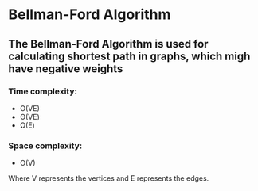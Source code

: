 # Bellman-Ford Algorithm

<h2>The Bellman-Ford Algorithm is used for calculating shortest path in graphs, which migh have negative weights</h2>
<h3>Time complexity:</h3>
<ul>
    <li>O(VE)</li>
    <li>Θ(VE)</li>
    <li>Ω(E)</li>
</ul>
<h3>Space complexity:</h3>
<ul>
    <li>O(V)</li>
</ul>
<p>Where V represents the vertices and E represents the edges.</p>